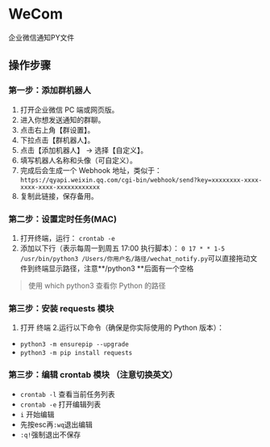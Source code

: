 # WeCom
企业微信通知PY文件

## 操作步骤
### 第一步：添加群机器人

1. 打开企业微信 PC 端或网页版。
2. 进入你想发送通知的群聊。
3. 点击右上角【群设置】。
4. 下拉点击【群机器人】。
5. 点击【添加机器人】 → 选择【自定义】。
6. 填写机器人名称和头像（可自定义）。
7. 完成后会生成一个 Webhook 地址，类似于：
`https://qyapi.weixin.qq.com/cgi-bin/webhook/send?key=xxxxxxxx-xxxx-xxxx-xxxx-xxxxxxxxxxxx`
8. 复制此链接，保存备用。

### 第二步：设置定时任务(MAC)
1. 打开终端，运行：
`crontab -e`
2. 添加以下行（表示每周一到周五 17:00 执行脚本）：
`0 17 * * 1-5 /usr/bin/python3 /Users/你用户名/路径/wechat_notify.py`可以直接拖动文件到终端显示路径，注意**/python3 **后面有一个空格
> 使用 which python3 查看你 Python 的路径

### 第三步：安装 requests 模块
1. 打开 终端
2.运行以下命令（确保是你实际使用的 Python 版本）：
- `python3 -m ensurepip --upgrade`
- `python3 -m pip install requests`

### 第三步：编辑 crontab 模块 （注意切换英文）
- `crontab -l` 查看当前任务列表
- `crontab -e` 打开编辑列表
- `i` 开始编辑
- 先按esc再`:wq`退出编辑
- `:q!`强制退出不保存


